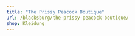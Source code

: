 ```yaml
---
title: "The Prissy Peacock Boutique"
url: /blacksburg/the-prissy-peacock-boutique/
shop: Kleidung
---
```


